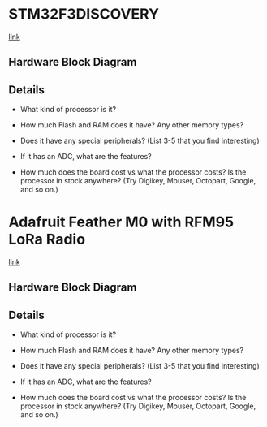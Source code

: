 
# STM32F3DISCOVERY
[link](https://www.st.com/en/evaluation-tools/stm32f3discovery.html#documentation)

## Hardware Block Diagram 



## Details 

- What kind of processor is it?

- How much Flash and RAM does it have? Any other memory types?

- Does it have any special peripherals? (List 3-5 that you find interesting)

- If it has an ADC, what are the features?

- How much does the board cost vs what the processor costs? Is the processor in stock anywhere? (Try Digikey, Mouser, Octopart, Google, and so on.)

# Adafruit Feather M0 with RFM95 LoRa Radio

[link](https://www.adafruit.com/product/3178)

## Hardware Block Diagram


## Details 

- What kind of processor is it?

- How much Flash and RAM does it have? Any other memory types?

- Does it have any special peripherals? (List 3-5 that you find interesting)

- If it has an ADC, what are the features?

- How much does the board cost vs what the processor costs? Is the processor in stock anywhere? (Try Digikey, Mouser, Octopart, Google, and so on.)

